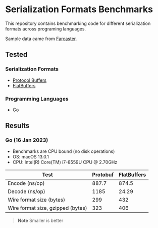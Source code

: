 # Serialization Formats Benchmarks

This repository contains benchmarking code for different serialization formats across programing languages.

Sample data came from [Farcaster](https://github.com/farcasterxyz/hub).

## Tested

### Serialization Formats

  * [Protocol Buffers](https://protobuf.dev)
  * [FlatBuffers](https://google.github.io/flatbuffers/)

### Programming Languages

  * Go

## Results

### Go (16 Jan 2023)

  * Benchmarks are CPU bound (no disk operations)
  * OS: macOS 13.0.1
  * CPU: Intel(R) Core(TM) i7-8559U CPU @ 2.70GHz

| Test                              | Protobuf | FlatBuffers |
| --------------------------------- | -------- | ----------- |
| Encode (ns/op)                    | 887.7    | 874.5       |
| Decode (ns/op)                    | 1185     | 24.29       |
| Wire format size (bytes)          | 299      | 432         |
| Wire format size, gzipped (bytes) | 323      | 406         |

> **Note**
> Smaller is better